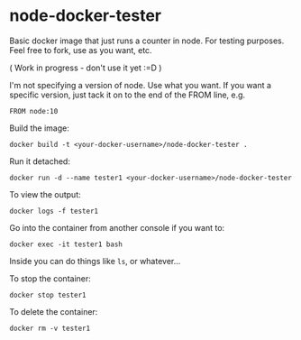 # node-docker-tester
Basic docker image that just runs a counter in node. For testing purposes. Feel free to fork, use as you want, etc.

( Work in progress - don't use it yet :=D )

I'm not specifying a version of node. Use what you want. If you want a specific version, just tack it on to the end of the FROM line, e.g.

```
FROM node:10
```

Build the image:

```
docker build -t <your-docker-username>/node-docker-tester .
```

Run it detached:

```
docker run -d --name tester1 <your-docker-username>/node-docker-tester
```

To view the output:
```
docker logs -f tester1
```

Go into the container from another console if you want to:
```
docker exec -it tester1 bash
```
Inside you can do things like ```ls```, or whatever...

To stop the container:
```
docker stop tester1
```

To delete the container:
```
docker rm -v tester1
```

